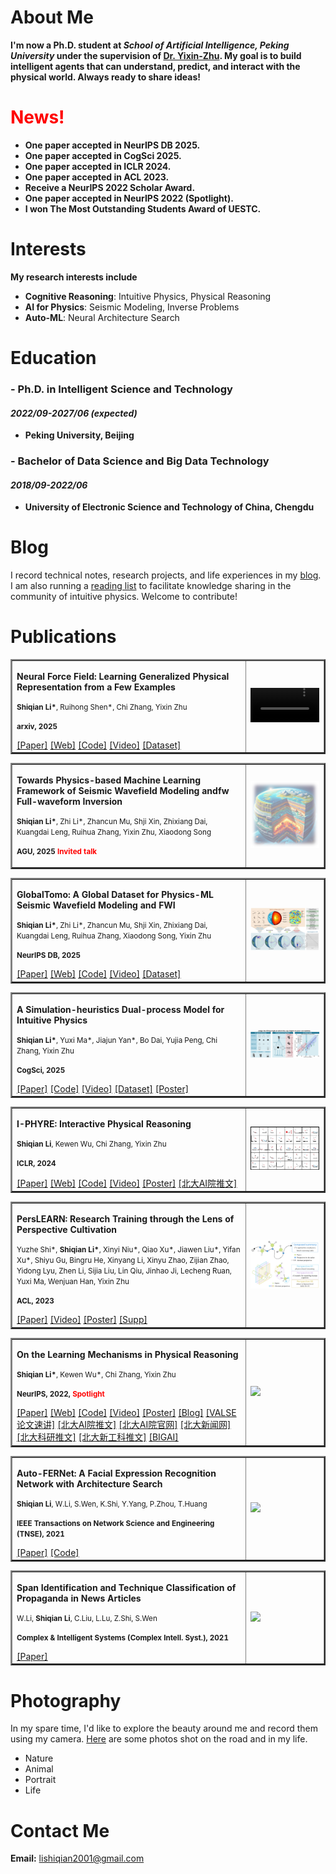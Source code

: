 # About Me

**I'm now a Ph.D. student at *School of Artificial Intelligence, Peking University* under the supervision of [Dr. Yixin-Zhu](https://yzhu.io). My goal is to build intelligent agents that can understand, predict, and interact with the physical world. Always ready to share ideas!**

# <font color=red>News!</font> 
* **One paper accepted in NeurIPS DB 2025.**
* **One paper accepted in CogSci 2025.**
* **One paper accepted in ICLR 2024.**
* **One paper accepted in ACL 2023.**
* **Receive a NeurIPS 2022 Scholar Award.**
* **One paper accepted in NeurIPS 2022 (Spotlight).**
* **I won The Most Outstanding Students Award of UESTC.**

# Interests

**My research interests include**

* **Cognitive Reasoning**: Intuitive Physics, Physical Reasoning
* **AI for Physics**: Seismic Modeling, Inverse Problems
* **Auto-ML**: Neural Architecture Search

# Education

### - Ph.D. in Intelligent Science and Technology
#### _2022/09-2027/06 (expected)_
  * **Peking University, Beijing**

### - Bachelor of Data Science and Big Data Technology
#### _2018/09-2022/06_
  * **University of Electronic Science and Technology of China, Chengdu**

# Blog
I record technical notes, research projects, and life experiences in my [blog](https://blog-shiqian.vercel.app/). I am also running a [reading list](https://github.com/lishiqianhugh/Intuitive_Physics_Reading_List) to facilitate knowledge sharing in the community of intuitive physics. Welcome to contribute!

# Publications

<table border="2">
  <tr>
    <td width="75%">
       <p><b>Neural Force Field: Learning Generalized Physical Representation from a Few Examples</b></p>
       <p><small><b>Shiqian Li*</b>, Ruihong Shen*, Chi Zhang, Yixin Zhu </small></p>
       <p><small><b>arxiv, 2025</b></small></p>
       <a href="https://arxiv.org/pdf/2502.08987">[Paper]</a>
       <a href="https://neuralforcefield.github.io/">[Web]</a>
       <a href="https://github.com/lishiqianhugh/NeuralForceField">[Code]</a>
       <a href="https://vimeo.com/1055247476">[Video]</a>
       <a href="https://drive.google.com/file/d/1n5P7RiK1V7LxRJW8mvLL-QeDzHF7d75O/view">[Dataset]</a>
    </td>
    <td width="25%">
      <video controls autoplay muted loop style="width: 100%; height: auto;">
          <source src="figures/more_step_hole_1.mp4" type="video/mp4">
          Your browser does not support the video tag.
      </video>
    </td>
  </tr>
</table>

<table border="2">
  <tr>
    <td width="75%">
       <p><b>Towards Physics-based Machine Learning Framework of Seismic Wavefield Modeling andfw Full-waveform Inversion</b></p>
       <p><small><b>Shiqian Li*</b>, Zhi Li*, Zhancun Mu, Shji Xin, Zhixiang Dai, Kuangdai Leng, Ruihua Zhang, Yixin Zhu, Xiaodong Song </small></p>
       <p><small><b>AGU, 2025 <font color=red>Invited talk</font></b></small></p>
    </td>
    <td width="25%">
      <img src="figures/fwi.png" width="100%">
    </td>
  </tr>
</table>

<table border="2">
  <tr>
    <td width="75%">
       <p><b>GlobalTomo: A Global Dataset for Physics-ML Seismic Wavefield Modeling and FWI</b></p>
       <p><small><b>Shiqian Li*</b>, Zhi Li*, Zhancun Mu, Shji Xin, Zhixiang Dai, Kuangdai Leng, Ruihua Zhang, Xiaodong Song, Yixin Zhu </small></p>
       <p><small><b>NeurIPS DB, 2025</b></small></p>
       <a href="https://arxiv.org/abs/2406.18202">[Paper]</a>
       <a href="https://global-tomo.github.io/">[Web]</a>
       <a href="https://github.com/lishiqianhugh/GlobalTomo">[Code]</a>
       <a href="https://vimeo.com/957588046">[Video]</a>
       <a href="https://huggingface.co/datasets/lishiqianhugh/globaltomo">[Dataset]</a>
    </td>
    <td width="25%">
      <img src="figures/globaltomo.jpg" width="100%">
    </td>
  </tr>
</table>

<table border="2">
  <tr>
    <td width="75%">
       <p><b>A Simulation-heuristics Dual-process Model for Intuitive Physics</b></p>
       <p><small><b>Shiqian Li*</b>, Yuxi Ma*, Jiajun Yan*, Bo Dai, Yujia Peng, Chi Zhang, Yixin Zhu </small></p>
       <p><small><b>CogSci, 2025</b></small></p>
       <a href="https://yzhu.io/publication/intuitive2025cogsci/paper.pdf">[Paper]</a>
       <a href="https://github.com/lishiqianhugh/DualModel">[Code]</a>
       <a href="https://vimeo.com/1073941780">[Video]</a>
       <a href="https://drive.google.com/file/d/1R6x_3L0DQFJ3HU0yYvjkhPGKA94tzNok/view?usp=sharing">[Dataset]</a>
       <a href="https://yzhu.io/publication/intuitive2025cogsci/poster.pdf">[Poster]</a>
    </td>
    <td width="25%">
      <img src="figures/simheu.jpg" width="100%">
    </td>
  </tr>
</table>

<table border="2">
  <tr>
    <td width="75%">
       <p><b>I-PHYRE: Interactive Physical Reasoning</b></p>
       <p><small><b>Shiqian Li</b>, Kewen Wu, Chi Zhang, Yixin Zhu </small></p>
       <p><small><b>ICLR, 2024</b></small></p>
       <a href="https://arxiv.org/abs/2312.03009">[Paper]</a>
       <a href="https://lishiqianhugh.github.io/IPHYRE">[Web]</a>
       <a href="https://github.com/lishiqianhugh/IPHYRE">[Code]</a>
       <a href="https://vimeo.com/793260764/2f77f9d5cb">[Video]</a>
       <a href="https://yzhu.io/publication/intuitive2024iclr/poster.pdf">[Poster]</a>
       <a href="https://mp.weixin.qq.com/s/QRIgozzM4rYDfqel3Pme-Q">[北大AI院推文]</a>
    </td>
    <td width="25%">
      <img src="figures/IPHYRE.jpg" width="100%">
    </td>
  </tr>
</table>

<table border="2">
  <tr>
    <td width="75%">
       <p><b>PersLEARN: Research Training through the Lens of Perspective Cultivation</b></p>
       <p><small>Yuzhe Shi*, <b>Shiqian Li*</b>, Xinyi Niu*, Qiao Xu*, Jiawen Liu*, Yifan Xu*, Shiyu Gu, Bingru He, Xinyang Li, Xinyu Zhao, Zijian Zhao, Yidong Lyu, Zhen Li, Sijia Liu, Lin Qiu, Jinhao Ji, Lecheng Ruan, Yuxi Ma, Wenjuan Han, Yixin Zhu</small></p>
       <p><small><b>ACL, 2023</b></small></p>
       <a href="https://yzhu.io/publication/perslearn2023acl-demo/paper.pdf">[Paper]</a>
     <a href="https://vimeo.com/841274365">[Video]</a>
     <a href="https://yzhu.io/publication/perslearn2023acl-demo/poster.pdf">[Poster]</a>
     <a href="https://yzhu.io/publication/perslearn2023acl-demo/supp.pdf">[Supp]</a>
    </td>
    <td width="25%">
      <img src="figures/PersLEARN.jpg" width="100%">
    </td>
  </tr>
</table>

<table border="2">
  <tr>
    <td width="75%">
       <p><b>On the Learning Mechanisms in Physical Reasoning</b></p>
       <p><small><b>Shiqian Li*</b>, Kewen Wu*, Chi Zhang, Yixin Zhu </small></p>
       <p><small><b>NeurIPS, 2022, <font color=red>Spotlight</font> </b></small></p>
       <a href="https://arxiv.org/abs/2210.02075">[Paper]</a>
       <a href="https://lishiqianhugh.github.io/LfID_Page">[Web]</a>
       <a href="https://github.com/lishiqianhugh/LfID">[Code]</a>
       <a href="https://vimeo.com/758992548">[Video]</a>
       <a href="https://pku.ai/publication/intuitive2022neurips/poster.pdf">[Poster]</a>
       <a href="https://blog-shiqian.vercel.app/article/research-4">[Blog]</a>
       <a href="https://vimeo.com/796534620">[VALSE论文速讲]</a>
       <a href="https://mp.weixin.qq.com/s/rZiRji2FtMIWsu2CU1LfzQ">[北大AI院推文]</a>
       <a href="https://www.ai.pku.edu.cn/info/1053/2405.htm">[北大AI院官网]</a>
       <a href="https://news.pku.edu.cn/jxky/2a05ada9ad01473487404b7c48726d13.htm">[北大新闻网]</a>
       <a href="https://mp.weixin.qq.com/s/YNh021Pl0KLnOgHc2qrH2w">[北大科研推文]</a>
       <a href="https://mp.weixin.qq.com/s/Dh30fc2FD3HIwkHY0JbnJg">[北大新工科推文]</a>
       <a href="https://mp.weixin.qq.com/s/cG-su_OaAYSj5yqxCukuEQ">[BIGAI]</a>
    </td>
    <td width="25%">
      <img src="figures/LfID.jpg" width="100%">
    </td>
  </tr>
</table>

<table border="2">
  <tr>
    <td width="75%">
       <p><b>Auto-FERNet: A Facial Expression Recognition Network with Architecture Search</b></p>
       <p><small><b>Shiqian Li</b>, W.Li, S.Wen, K.Shi, Y.Yang, P.Zhou, T.Huang </small></p>
       <p><small><b>IEEE Transactions on Network Science and Engineering (TNSE), 2021</b></small></p>
       <a href="https://ieeexplore.ieee.org/abstract/document/9442348">[Paper]</a>
     <a href="https://github.com/lishiqianhugh/Auto-FERNet">[Code]</a>
    </td>
    <td width="25%">
      <img src="figures/Auto-FERnet.png" width="100%">
    </td>
  </tr>
</table>

<table border="2">
  <tr>
    <td width="75%">
      <p><b>Span Identification and Technique Classification of Propaganda in News Articles</b></p>
      <p><small>W.Li, <b>Shiqian Li</b>, C.Liu, L.Lu, Z.Shi, S.Wen</small></p>
      <p><small><b>Complex & Intelligent Systems (Complex Intell. Syst.), 2021</b></small></p>
      <a href="https://link.springer.com/article/10.1007/s40747-021-00393-y">[Paper]</a>
    </td>
    <td width="25%">
      <img src="figures/NLP.png" width="100%">
    </td>
  </tr>
</table>

<!-- # Projects

### Research on adversarial perturbation on large-scale point cloud	
#### _2020/12-2021/03_
* I was an intern under the supervision of Dr. Jiwen-Lu, Tsinghua University, responsible for the work in semantic segmentation task. 
* We proposed a general end-to-end framework of learning adversarial pertrubation for 3D object detection and semantic segmentation. We designed a novel pumping loss to accelerate the attacking process and improve the attacking perfomance.

### Research on facial expression recognition based on NAS	
#### _2020/05-2020/07_
* Supported by the Natural Science Foundation of China.
* We initially applied NAS to facial expression recognition, achieving improvement both in accuracy and model size and outperforming many state-of-the-art methods.

### Research on propaganda detection in news articles	
#### _2019/10-2019/12_
* I was responsible for data preprocessing and paper writing. Rank 19th globally in SemEval 2020.
* We fine-tuned an advanced model to locate propaganda fractions and classified them in news articles, using data augmentation and semantic fusion technique. -->

# Photography
In my spare time, I'd like to explore the beauty around me and record them using my camera. [Here](https://lishiqianhugh.github.io/Photography/) are some photos shot on the road and in my life.
* Nature
* Animal
* Portrait
* Life

# Contact Me

**Email:** lishiqian2001@gmail.com
